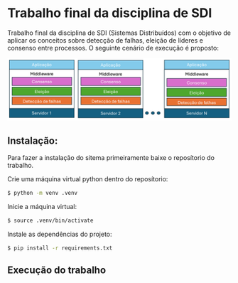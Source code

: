 # Trabalho final da disciplina de SDI

Trabalho final da disciplina de SDI (Sistemas Distribuídos) com o objetivo de aplicar os conceitos sobre detecção de falhas, eleição de líderes e consenso entre processos. O seguinte cenário de execução é proposto:

![Alt text](images/cenario.png "Cenário Proposto")



## Instalação:

Para fazer a instalação do sitema primeiramente baixe o reposítorio do trabalho.

Crie uma máquina virtual python dentro do reposítorio:

```sh
$ python -m venv .venv
```

Inicie a máquina virtual:

```sh
$ source .venv/bin/activate
```


Instale as dependências do projeto:

```sh
$ pip install -r requirements.txt
```

## Execução do trabalho